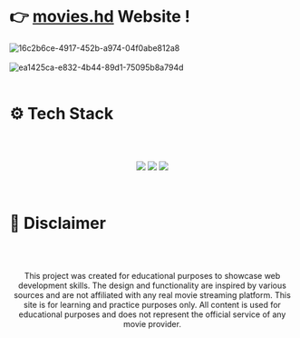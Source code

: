 # 👉 **[movies.hd](https://kushovka.github.io/movies.hd/)** Website !
![16c2b6ce-4917-452b-a974-04f0abe812a8](https://github.com/user-attachments/assets/f5c1d6fa-97ba-41b4-a965-ed6d91cc4e3d)
<br/><br/>
![ea1425ca-e832-4b44-89d1-75095b8a794d](https://github.com/user-attachments/assets/97bb4330-6b8c-4121-956b-3967d9c183fc)
<br/><br/>
# ⚙️ Tech Stack
<br/><br/>
<div align="center">
  <img src="https://img.shields.io/badge/css3-%231572B6.svg?style=for-the-badge&logo=css3&logoColor=white"/>
  <img src="https://img.shields.io/badge/html5-%23E34F26.svg?style=for-the-badge&logo=html5&logoColor=white"/>
  <img src="https://img.shields.io/badge/javascript-%23323330.svg?style=for-the-badge&logo=javascript&logoColor=%23F7DF1E"/>
</div>
<br/><br/>

# 🚨 Disclaimer
<br><br>
<div align="center">
  <p>This project was created for educational purposes to showcase web development skills. The design and functionality are inspired by various sources and are not affiliated with any real movie streaming platform. This site is for learning and practice purposes only. All content is used for educational purposes and does not represent the official service of any movie provider.</p>
</div>

